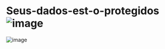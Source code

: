 # Seus-dados-est-o-protegidos![image](https://user-images.githubusercontent.com/127259405/227060945-60b5ff6d-4ed9-4918-b1fa-bb274429aa81.png)
![image](https://user-images.githubusercontent.com/127259405/227060998-b6d0f853-d735-4643-8144-aa0fc2dd0a50.png)
